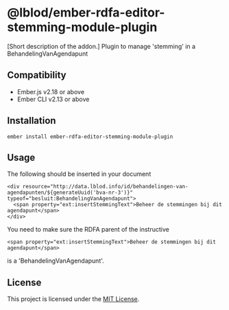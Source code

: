 @lblod/ember-rdfa-editor-stemming-module-plugin
==============================================================================

[Short description of the addon.]
Plugin to manage 'stemming' in a BehandelingVanAgendapunt


Compatibility
------------------------------------------------------------------------------

* Ember.js v2.18 or above
* Ember CLI v2.13 or above


Installation
------------------------------------------------------------------------------

```
ember install ember-rdfa-editor-stemming-module-plugin
```


Usage
------------------------------------------------------------------------------
The following should be inserted in your document
```
<div resource="http://data.lblod.info/id/behandelingen-van-agendapunten/${generateUuid('bva-nr-3')}" typeof="besluit:BehandelingVanAgendapunt">
  <span property="ext:insertStemmingText">Beheer de stemmingen bij dit agendapunt</span>
</div>
```

You need to make sure the RDFA parent of the instructive
```
<span property="ext:insertStemmingText">Beheer de stemmingen bij dit agendapunt</span>
```
is a 'BehandelingVanAgendapunt'.

License
------------------------------------------------------------------------------

This project is licensed under the [MIT License](LICENSE.md).
